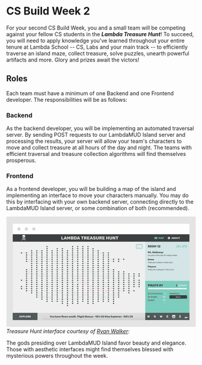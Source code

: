 # CS Build Week 2

For your second CS Build Week, you and a small team will be competing against your fellow CS students in the ***Lambda Treasure Hunt***! To succeed, you will need to apply knowledge you've learned throughout your entire tenure at Lambda School -- CS, Labs and your main track -- to efficiently traverse an island maze, collect treasure, solve puzzles, unearth powerful artifacts and more. Glory and prizes await the victors!

## Roles

Each team must have a minimum of one Backend and one Frontend developer. The responsibilities will be as follows:

### Backend

As the backend developer, you will be implementing an automated traversal server. By sending POST requests to our LambdaMUD Island server and processing the results, your server will allow your team's characters to move and collect treasure at all hours of the day and night. The teams with efficient traversal and treasure collection algorithms will find themselves prosperous.

### Frontend

As a frontend developer, you will be building a map of the island and implementing an interface to move your characters manually. You may do this by interfacing with your own backend server, connecting directly to the LambdaMUD Island server, or some combination of both (recommended).

![Lambda Treasure Hunt](img/treasure-hunt-1.png)
*Treasure Hunt interface courtesy of [Ryan Walker](http://ryanwalker.dev):*

The gods presiding over LambdaMUD Island favor beauty and elegance. Those with aesthetic interfaces might find themselves blessed with mysterious powers throughout the week.
